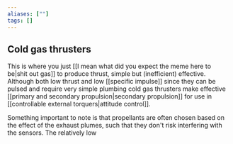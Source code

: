 ```yaml
---
aliases: [""]
tags: []
---
```


## Cold gas thrusters

This is where you just [[I mean what did you expect the meme here to be|shit out gas]] to produce thrust, simple but (inefficient) effective. Although both low thrust and low [[specific impulse]] since they can be pulsed and require very simple plumbing cold gas thrusters make effective [[primary and secondary propulsion|secondary propulsion]] for use in [[controllable external torquers|attitude control]].

Something important to note is that propellants are often chosen based on the effect of the exhaust plumes, such that they don't risk interfering with the sensors. The relatively low